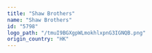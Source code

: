 ```yaml
---
title: "Shaw Brothers"
name: "Shaw Brothers"
id: "5798"
logo_path: "/tmuI9BGXgpWLmokhlxpnG3IGNQB.png"
origin_country: "HK"
---
```

